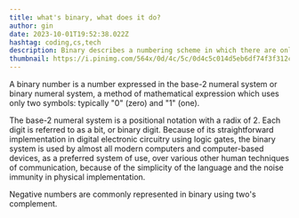 ```yaml
---
title: what's binary, what does it do?
author: gin
date: 2023-10-01T19:52:38.022Z
hashtag: coding,cs,tech
description: Binary describes a numbering scheme in which there are only two possible values for each digit
thumbnail: https://i.pinimg.com/564x/0d/4c/5c/0d4c5c014d5eb6df74f3f312cbbf76b2.jpg
---
```


A binary number is a number expressed in the base-2 numeral system or binary numeral system, a method of mathematical expression which uses only two symbols: typically "0" (zero) and "1" (one).

The base-2 numeral system is a positional notation with a radix of 2. Each digit is referred to as a bit, or binary digit. Because of its straightforward implementation in digital electronic circuitry using logic gates, the binary system is used by almost all modern computers and computer-based devices, as a preferred system of use, over various other human techniques of communication, because of the simplicity of the language and the noise immunity in physical implementation.

Negative numbers are commonly represented in binary using two's complement. 